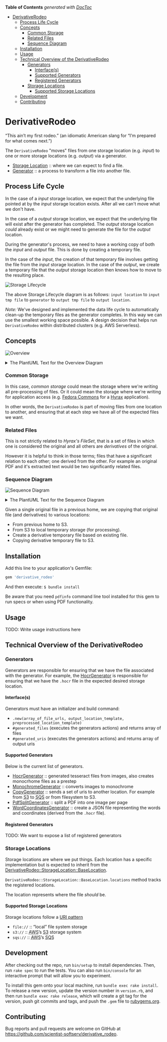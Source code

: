 <!-- START doctoc generated TOC please keep comment here to allow auto update -->
<!-- DON'T EDIT THIS SECTION, INSTEAD RE-RUN doctoc TO UPDATE -->
**Table of Contents**  *generated with [DocToc](https://github.com/thlorenz/doctoc)*

- [DerivativeRodeo](#derivativerodeo)
  - [Process Life Cycle](#process-life-cycle)
  - [Concepts](#concepts)
    - [Common Storage](#common-storage)
    - [Related Files](#related-files)
    - [Sequence Diagram](#sequence-diagram)
  - [Installation](#installation)
  - [Usage](#usage)
  - [Technical Overview of the DerivativeRodeo](#technical-overview-of-the-derivativerodeo)
    - [Generators](#generators)
      - [Interface(s)](#interfaces)
      - [Supported Generators](#supported-generators)
      - [Registered Generators](#registered-generators)
    - [Storage Locations](#storage-locations)
      - [Supported Storage Locations](#supported-storage-locations)
  - [Development](#development)
  - [Contributing](#contributing)

<!-- END doctoc generated TOC please keep comment here to allow auto update -->

# DerivativeRodeo

“This ain’t my first rodeo.” (an idiomatic American slang for “I’m prepared for what comes next.”)

The `DerivativeRodeo` "moves" files from one storage location (e.g. *input*) to one or more storage locations (e.g. *output*) via a generator.

- [Storage Location](./lib/derivative_rodeo/storage_locations/base_location.rb) :: where we can expect to find a file.
- [Generator](./lib/derivative_rodeo/generators/base_generator.rb) :: a process to transform a file into another file.

## Process Life Cycle

In the case of a *input* storage location, we expect that the underlying file pointed at by the *input* storage location exists.  After all we can't move what we don't have.

In the case of a *output* storage location, we expect that the underlying file will exist after the generator has completed.  The *output* storage location *could* already exist or we might need to generate the file for the *output* location.

During the generator's process, we need to have a working copy of both the *input* and *output* file.  This is done by creating a temporary file.

In the case of the *input*, the creation of that temporary file involves getting the file from the *input* storage location.  In the case of the *output*, we create a temporary file that the *output* storage location then knows how to move to the resulting place.

![Storage Lifecycle](./artifacts/derivative_rodeo-generator_storage_lifecycle.png)

The above Storage Lifecycle diagram is as follows: `input location` to `input tmp file` to `generator` to `output tmp file` to `output location`.

*Note:* We've designed and implemented the data life cycle to automatically clean-up the temporary files as the generator completes.  In this way we can use the smallest working space possible.  A design decision that helps run `DerivativeRodeo` within distributed clusters (e.g. AWS Serverless).

## Concepts

![Overview](./artifacts/derivative_rodeo-overview.png)

<details>
<summary>The PlantUML Text for the Overview Diagram</summary>

```plantuml
@startuml
!theme amiga

cloud "Source 1" as S1
cloud "Source 2" as S2
cloud "Source 3" as S3

storage "IMAGEs" as IMAGEs
storage "HOCRs" as HOCRs
storage "TXTs" as TXTs

control Preprocess as G1

S1 -down-> G1
S2 -down-> G1
S3 -down-> G1

G1 -down-> IMAGEs
G1 -down-> HOCRs
G1 -down-> TXTs

control Import as I1

IMAGEs -down-> I1
HOCRs -down-> I1
TXTs -down-> I1

package FileSet as FileSet1 {
	file Image1
	file Hocr1
	file Txt1
}
package FileSet as FileSet2 {
	file Image2
	file Hocr2
	file Txt2
}

I1 -down-> FileSet1
I1 -down-> FileSet2

@enduml

```

</details>

### Common Storage

In this case, <dfn>common storage</dfn> could mean the storage where we're writing all pre-processing of files.  Or it could mean the storage where we're writing for application access (e.g. [Fedora Commons](https://fedora.lyrasis.org) for a [Hyrax](https://github.com/samvera/hyrax) application).

In other words, the `DerivativeRodeo` is part of moving files from one location to another, and ensuring that at each step we have all of the expected files we want.

### Related Files

This is not strictly related to <dfn>Hyrax's FileSet</dfn>, that is a set of files in which one is considered the original and all others are _derivatives_ of the original.

However it is helpful to think in those terms; files that have a significant relation to each other; one derived from the other.  For example an original PDF and it's extracted text would be two significantly related files.

### Sequence Diagram

![Sequence Diagram](./artifacts/derivative_rodeo-sequence-diagram.png)

<details>
<summary>The PlantUML Text for the Sequence Diagram</summary>

```plantuml
@startuml
!theme amiga

actor Instigator
database S3
control AWS
queue SQS
control SpaceStone
control DerivativeRodeo
collections From
collections To
Instigator -> S3 : "Upload bucket\nof files associated\n with FileSet"
S3 -> AWS : "AWS enqueues\nthe bucket"
AWS -> SQS : "AWS adds to SQS"
SQS -> SpaceStone : "SQS invokes\nSpaceStone method"
SpaceStone -> DerivativeRodeo : "SpaceStone calls\n DerivativeRodeo"
DerivativeRodeo --> S3 : "Request file for\ntemporary processing"
S3 --> From : "Write requested\n file to\ntemporary storage"
DerivativeRodeo <-- From
DerivativeRodeo -> To : "Generate derivative\n writing to local\n processing storage."
To --> S3 : "Write file\n to S3 Bucket"
DerivativeRodeo <-- To : "Return to DerivativeRodeo\n with generated URIs"
SpaceStone <- DerivativeRodeo : "Return generated\n URIs"
SpaceStone -> SQS : "Optionally enqueue\nfurther work"
@enduml
```
</details>

Given a single original file in a previous home, we are copying that original file (and derivatives) to various locations:

- From previous home to S3.
- From S3 to local temporary storage (for processing).
- Create a derivative temporary file based on existing file.
- Copying derivative temporary file to S3.

## Installation

Add this line to your application's Gemfile:

```ruby
gem 'derivative_rodeo'
```

And then execute: `$ bundle install`

Be aware that you need `pdfinfo` command line tool installed for this gem to run specs or when using PDF functionality.

## Usage

TODO: Write usage instructions here

## Technical Overview of the DerivativeRodeo

### Generators

Generators are responsible for ensuring that we have the file associated with the generator.  For example, the [HocrGenerator](./lib/derivative_rodeo/generators/hocr_generator.rb) is responsible for ensuring that we have the `.hocr` file in the expected desired storage location.

#### Interface(s)

Generators must have an initializer and build command:

- `.new(array_of_file_urls, output_location_template, preprocessed_location_template)`
- `#generated_files` (executes the generators actions) and returns array of files
- `#generated_uris` (executes the generators actions) and returns array of output uris

#### Supported Generators

Below is the current list of generators.

- [HocrGenerator](./lib/derivative_rodeo/generators/hocr_generator.rb) :: generated tesseract files from images, also creates monocrhome files as a prestep
- [MonochromeGenerator](./lib/derivative_rodeo/generators/monochrome_generator.rb) :: converts images to monochrome
- [CopyGenerator](./lib/derivative_rodeo/generators/copy_generator.rb) :: sends a set of uris to another location. For example from <abbr title="Simple Storage Service">S3</abbr> to <abbr title="Simple Queue Service">SQS</abbr> or from filesystem to S3.
- [PdfSplitGenerator](./lib/derivative_rodeo/generators/pdf_split_generator.rb) :: split a PDF into one image per page
- [WordCoordinatesGenerator](./lib/derivative_rodeo/generators/word_coordinates_generator.rb) :: create a JSON file representing the words and coordinates (derived from the `.hocr` file).

#### Registered Generators

TODO: We want to expose a list of registered generators

### Storage Locations

Storage locations are where we put things.  Each location has a specific implementation but is expected to inherit from the  [DerivativeRodeo::StorageLocation::BaseLocation](./lib/derivative_rodeo/storage_adapters/base_adapter.rb).

`DerivativeRodeo::StorageLocation::BaseLocation.locations` method tracks the registered locations.

The location represents where the file *should* be.

#### Supported Storage Locations

Storage locations follow a [URI pattern](https://en.wikipedia.org/wiki/Uniform_Resource_Identifier#Example_URIs)

- `file://` :: “local” file system storage
- `s3://` :: <abbr title="Amazon Web Service">AWS</abbr>’s <abbr title="Simple Storage Service">S3</abbr> storage system
- `sqs://` :: <abbr title="Amazon Web Service">AWS</abbr>’s <abbr title="Simple Queue Service">SQS</abbr>

## Development

After checking out the repo, run `bin/setup` to install dependencies. Then, run `rake spec` to run the tests. You can also run `bin/console` for an interactive prompt that will allow you to experiment.

To install this gem onto your local machine, run `bundle exec rake install`. To release a new version, update the version number in `version.rb`, and then run `bundle exec rake release`, which will create a git tag for the version, push git commits and tags, and push the `.gem` file to [rubygems.org](https://rubygems.org).

## Contributing

Bug reports and pull requests are welcome on GitHub at https://github.com/scientist-softserv/derivative_rodeo.
